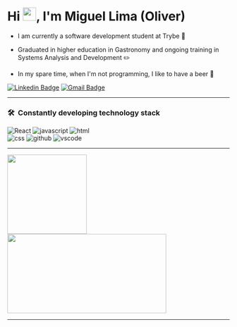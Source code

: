 <h1 align="left">Hi <img src="https://raw.githubusercontent.com/kaueMarques/kaueMarques/master/hi.gif" width="30px">, I'm Miguel Lima (Oliver)</h1>

- I am currently a software development student at Trybe :green_heart:

- Graduated in higher education in Gastronomy and ongoing training in Systems Analysis and Development :pencil2:

- In my spare time, when I'm not programming, I like to have a beer 🍺

 [![Linkedin Badge](https://img.shields.io/badge/-Miguel%20Lima-6633cc?style=flat-square&logo=Linkedin&logoColor=white&link=https://www.linkedin.com/in/adsmiguel/)](https://www.linkedin.com/in/adsmiguel/)
[![Gmail Badge](https://img.shields.io/badge/-miguellimaoliver97@gmail.com-6633cc?style=flat-square&logo=Gmail&logoColor=white&link=mailto:miguellimaoliver97@gmail.com)](mailto:miguellimaoliver97@gmail.com)


---

### 🛠 &nbsp;Constantly developing technology stack

![React](https://img.shields.io/badge/React-6633cc?style=for-the-badge&logo=react&logoColor=white)
![javascript](https://img.shields.io/badge/Javascript-6633cc?style=for-the-badge&logo=javascript&logoColor=white)
![html](https://img.shields.io/badge/Html-6633cc?style=for-the-badge&logo=HTML5&logoColor=white)</br>
![css](https://img.shields.io/badge/CSS-6633cc?style=for-the-badge&logo=CSS3&logoColor=white)
![github](https://img.shields.io/badge/Git-6633cc?style=for-the-badge&logo=GITHUB&logoColor=white)
![vscode](https://img.shields.io/badge/Vscode-6633cc?style=for-the-badge&logo=Visualstudiocode&logoColor=white)


 
---

 <div>
  <img height="180em" src="https://github-readme-stats.vercel.app/api?username=Miguel-Lima&show_icons=true&theme=dracula&include_all_commits=false&count_private=true"/>


  <img height="180em" width="360" src="https://github-readme-stats.vercel.app/api/top-langs/?username=Miguel-Lima&layout=compact&langs_count=7&theme=dracula"/>
</div>

---
